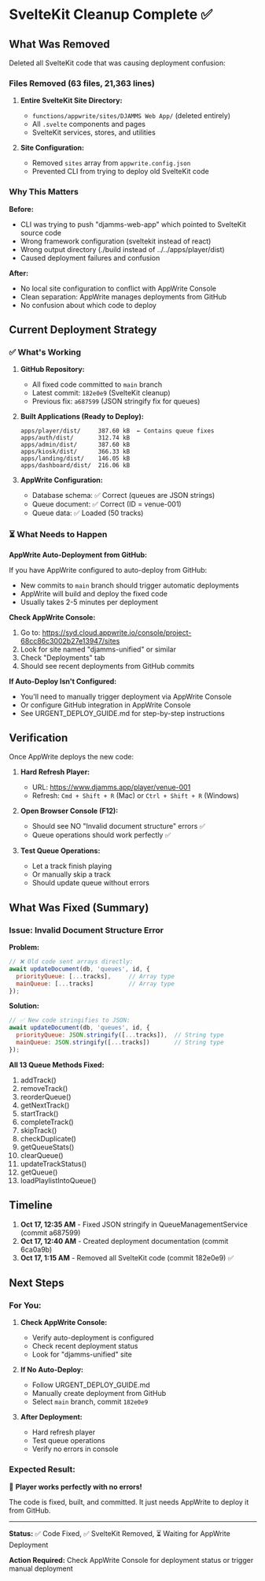 # SvelteKit Cleanup Complete ✅

## What Was Removed

Deleted all SvelteKit code that was causing deployment confusion:

### Files Removed (63 files, 21,363 lines)

1. **Entire SvelteKit Site Directory:**
   - `functions/appwrite/sites/DJAMMS Web App/` (deleted entirely)
   - All `.svelte` components and pages
   - SvelteKit services, stores, and utilities

2. **Site Configuration:**
   - Removed `sites` array from `appwrite.config.json`
   - Prevented CLI from trying to deploy old SvelteKit code

### Why This Matters

**Before:**
- CLI was trying to push "djamms-web-app" which pointed to SvelteKit source code
- Wrong framework configuration (sveltekit instead of react)
- Wrong output directory (./build instead of ../../apps/player/dist)
- Caused deployment failures and confusion

**After:**
- No local site configuration to conflict with AppWrite Console
- Clean separation: AppWrite manages deployments from GitHub
- No confusion about which code to deploy

## Current Deployment Strategy

### ✅ What's Working

1. **GitHub Repository:**
   - All fixed code committed to `main` branch
   - Latest commit: `182e0e9` (SvelteKit cleanup)
   - Previous fix: `a687599` (JSON stringify fix for queues)

2. **Built Applications (Ready to Deploy):**
   ```
   apps/player/dist/     387.60 kB  ← Contains queue fixes
   apps/auth/dist/       312.74 kB
   apps/admin/dist/      387.60 kB
   apps/kiosk/dist/      366.33 kB
   apps/landing/dist/    146.05 kB
   apps/dashboard/dist/  216.06 kB
   ```

3. **AppWrite Configuration:**
   - Database schema: ✅ Correct (queues are JSON strings)
   - Queue document: ✅ Correct (ID = venue-001)
   - Queue data: ✅ Loaded (50 tracks)

### ⏳ What Needs to Happen

**AppWrite Auto-Deployment from GitHub:**

If you have AppWrite configured to auto-deploy from GitHub:
- New commits to `main` branch should trigger automatic deployments
- AppWrite will build and deploy the fixed code
- Usually takes 2-5 minutes per deployment

**Check AppWrite Console:**
1. Go to: https://syd.cloud.appwrite.io/console/project-68cc86c3002b27e13947/sites
2. Look for site named "djamms-unified" or similar
3. Check "Deployments" tab
4. Should see recent deployments from GitHub commits

**If Auto-Deploy Isn't Configured:**
- You'll need to manually trigger deployment via AppWrite Console
- Or configure GitHub integration in AppWrite Console
- See URGENT_DEPLOY_GUIDE.md for step-by-step instructions

## Verification

Once AppWrite deploys the new code:

1. **Hard Refresh Player:**
   - URL: https://www.djamms.app/player/venue-001
   - Refresh: `Cmd + Shift + R` (Mac) or `Ctrl + Shift + R` (Windows)

2. **Open Browser Console (F12):**
   - Should see NO "Invalid document structure" errors ✅
   - Queue operations should work perfectly ✅

3. **Test Queue Operations:**
   - Let a track finish playing
   - Or manually skip a track
   - Should update queue without errors

## What Was Fixed (Summary)

### Issue: Invalid Document Structure Error

**Problem:**
```javascript
// ❌ Old code sent arrays directly:
await updateDocument(db, 'queues', id, {
  priorityQueue: [...tracks],     // Array type
  mainQueue: [...tracks]          // Array type
});
```

**Solution:**
```javascript
// ✅ New code stringifies to JSON:
await updateDocument(db, 'queues', id, {
  priorityQueue: JSON.stringify([...tracks]),  // String type
  mainQueue: JSON.stringify([...tracks])       // String type
});
```

**All 13 Queue Methods Fixed:**
1. addTrack()
2. removeTrack()
3. reorderQueue()
4. getNextTrack()
5. startTrack()
6. completeTrack()
7. skipTrack()
8. checkDuplicate()
9. getQueueStats()
10. clearQueue()
11. updateTrackStatus()
12. getQueue()
13. loadPlaylistIntoQueue()

## Timeline

1. **Oct 17, 12:35 AM** - Fixed JSON stringify in QueueManagementService (commit a687599)
2. **Oct 17, 12:40 AM** - Created deployment documentation (commit 6ca0a9b)
3. **Oct 17, 1:15 AM** - Removed all SvelteKit code (commit 182e0e9) ✅

## Next Steps

### For You:

1. **Check AppWrite Console:**
   - Verify auto-deployment is configured
   - Check recent deployment status
   - Look for "djamms-unified" site

2. **If No Auto-Deploy:**
   - Follow URGENT_DEPLOY_GUIDE.md
   - Manually create deployment from GitHub
   - Select `main` branch, commit `182e0e9`

3. **After Deployment:**
   - Hard refresh player
   - Test queue operations
   - Verify no errors in console

### Expected Result:

🎯 **Player works perfectly with no errors!**

The code is fixed, built, and committed. It just needs AppWrite to deploy it from GitHub.

---

**Status:** ✅ Code Fixed, ✅ SvelteKit Removed, ⏳ Waiting for AppWrite Deployment

**Action Required:** Check AppWrite Console for deployment status or trigger manual deployment

